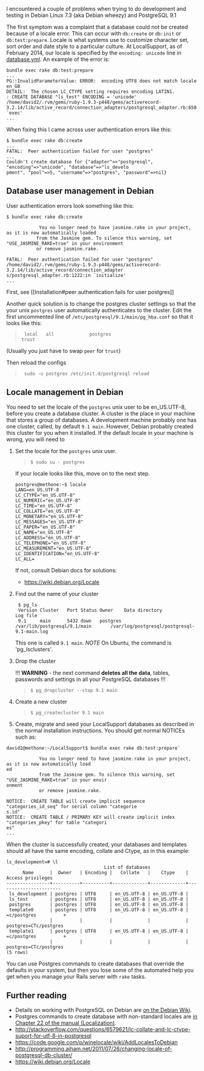 I encountered a couple of problems when trying to do development and testing in Debian Linux 7.3 (aka Debian wheezy) and PostgreSQL 9.1

The first symptom was a complaint that a database could not be created because of a locale error. This can occur with `db:create` or `db:init` or `db:test:prepare`. Locale is what systems use to customize character set, sort order and date style to a particular culture. At LocalSupport, as of February 2014, our locale  is specified by the `encoding: unicode` line in [database.yml](https://github.com/AgileVentures/LocalSupport/blob/master/config/database.yml). An example of the error is:

````
bundle exec rake db:test:prepare
...          
PG::InvalidParameterValue: ERROR:  encoding UTF8 does not match locale en_GB
DETAIL:  The chosen LC_CTYPE setting requires encoding LATIN1.
: CREATE DATABASE "ls_test" ENCODING = 'unicode'
/home/david2/.rvm/gems/ruby-1.9.3-p448/gems/activerecord-3.2.14/lib/active_record/connection_adapters/postgresql_adapter.rb:650:in `exec'
...
````

When fixing this I came across user authentication errors like this:

````
$ bundle exec rake db:create
...
FATAL:  Peer authentication failed for user "postgres"
...
Couldn't create database for {"adapter"=>"postgresql", "encoding"=>"unicode", "database"=>"ls_develo
pment", "pool"=>5, "username"=>"postgres", "password"=>nil}
````

## Database user management in Debian ##

User authentication errors look something like this:

````
$ bundle exec rake db:create

            You no longer need to have jasmine.rake in your project, as it is now automatically loaded
           from the Jasmine gem. To silence this warning, set "USE_JASMINE_RAKE=true" in your environment
           or remove jasmine.rake.
          
FATAL:  Peer authentication failed for user "postgres"
/home/david2/.rvm/gems/ruby-1.9.3-p448/gems/activerecord-3.2.14/lib/active_record/connection_adapter
s/postgresql_adapter.rb:1222:in `initialize'
...
````

First, see [[Installation#peer authentication fails for user postgres]]

Another quick solution is to change the postgres cluster settings so that the your unix `postgres` user automatically authenticates to the cluster. Edit the first uncommented line of `/etc/postgresql/9.1/main/pg_hba.conf` so that it looks like this:

>` local   all             postgres                                trust`

(Usually you just have to swap `peer` for `trust`)

Then reload the configs

>` sudo -u postgres /etc/init.d/postgresql reload`

## Locale management in Debian ##

You need to set the locale of the `postgres` unix user to be en_US.UTF-8, before you create a database cluster. A cluster is the place in your machine that stores a group of databases. A development machine probably one has one cluster, called, by default `9.1 main`. However, Debian probably created this cluster for you when it installed. If the default locale in your machine is wrong, you will need to 

1. Set the locale for the `postgres` unix user.

    > `$ sudo su - postgres`

    If your locale looks like this, move on to the next step.

    ````
    postgres@methone:~$ locale
    LANG=en_US.UTF-8
    LC_CTYPE="en_US.UTF-8"
    LC_NUMERIC="en_US.UTF-8"
    LC_TIME="en_US.UTF-8"
    LC_COLLATE="en_US.UTF-8"
    LC_MONETARY="en_US.UTF-8"
    LC_MESSAGES="en_US.UTF-8"
    LC_PAPER="en_US.UTF-8"
    LC_NAME="en_US.UTF-8"
    LC_ADDRESS="en_US.UTF-8"
    LC_TELEPHONE="en_US.UTF-8"
    LC_MEASUREMENT="en_US.UTF-8"
    LC_IDENTIFICATION="en_US.UTF-8"
    LC_ALL=
    ````

    If not, consult Debian docs for solutions:
    * https://wiki.debian.org/Locale

2. Find out the name of your cluster

        $ pg_ls
        Version Cluster   Port Status Owner    Data directory                     Log file
        9.1     main      5432 down   postgres /var/lib/postgresql/9.1/main       /var/log/postgresql/postgresql-9.1-main.log

    This one is called `9.1 main`.
    _NOTE_ On Ubuntu, the command is 'pg_lsclusters'.

3. Drop the cluster

    !!! **WARNING** - the next command **deletes all the data**, tables, passwords and settings in all your PostgreSQL databases !!!

    >     $ pg_dropcluster --stop 9.1 main

4. Create a new cluster

    >     $ pg_createcluster 9.1 main

5. Create, migrate and seed your LocalSupport databases as described in the normal installation instructions.  You should get normal NOTICEs such as:

````
david2@methone:~/LocalSupport$ bundle exec rake db:test:prepare`

            You no longer need to have jasmine.rake in your project, as it is now automatically load
ed
            from the Jasmine gem. To silence this warning, set "USE_JASMINE_RAKE=true" in your envir
onment
            or remove jasmine.rake.
          
NOTICE:  CREATE TABLE will create implicit sequence "categories_id_seq" for serial column "categorie
s.id"
NOTICE:  CREATE TABLE / PRIMARY KEY will create implicit index "categories_pkey" for table "categori
es"
...
````

When the cluster is successfully created, your databases and templates should all have the same encoding, collate and Ctype, as in this example:

````
ls_development=# \l
                                    List of databases
      Name      |  Owner   | Encoding |   Collate   |    Ctype    |   Access privileges   
----------------+----------+----------+-------------+-------------+-----------------------
 ls_development | postgres | UTF8     | en_US.UTF-8 | en_US.UTF-8 | 
 ls_test        | postgres | UTF8     | en_US.UTF-8 | en_US.UTF-8 | 
 postgres       | postgres | UTF8     | en_US.UTF-8 | en_US.UTF-8 | 
 template0      | postgres | UTF8     | en_US.UTF-8 | en_US.UTF-8 | =c/postgres          +
                |          |          |             |             | postgres=CTc/postgres
 template1      | postgres | UTF8     | en_US.UTF-8 | en_US.UTF-8 | =c/postgres          +
                |          |          |             |             | postgres=CTc/postgres
(5 rows)
````

You can use Postgres commands to create databases that override the defaults in your system, but then you lose some of the automated help you get when you manage your Rails server with `rake` tasks.

## Further reading ##

* Details on working with PostgreSQL on Debian are [on the Debian Wiki](https://wiki.debian.org/PostgreSql).
* Postgres commands to create database with non-standard locales are [in Chapter 22 of the manual (Localization)](http://www.postgresql.org/docs/current/static/multibyte.html#AEN33765).
* http://stackoverflow.com/questions/6579621/lc-collate-and-lc-ctype-suport-for-utf-8-in-postgresql
* https://code.google.com/p/winelocale/wiki/AddLocalesToDebian
* http://programming.aiham.net/2011/07/26/changing-locale-of-postgresql-db-cluster/
* https://wiki.debian.org/Locale